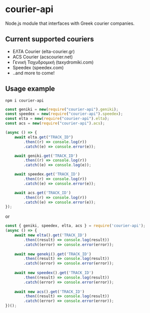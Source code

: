 # courier-api
Node.js module that interfaces with Greek courier companies.

## Current supported couriers
- ΕΛΤΑ Courier (elta-courier.gr)
- ACS Courier (acscourier.net)
- Γενική Ταχυδρομική (taxydromiki.com)
- Speedex (speedex.com)
- ..and more to come!

## Usage example
`npm i courier-api`
```js
const geniki = new(require("courier-api").geniki);
const speedex = new(require("courier-api").speedex);
const elta = new(require("courier-api").elta);
const acs = new(require("courier-api").acs);

(async () => {
    await elta.get("TRACK_ID")
        .then((r) => console.log(r))
        .catch((e) => console.error(e));

    await geniki.get('TRACK_ID')
        .then((r) => console.log(r))
        .catch((e) => console.log(e));

    await speedex.get('TRACK_ID')
        .then((r) => console.log(r))
        .catch((e) => console.error(e));

    await acs.get('TRACK_ID')
        .then((r) => console.log(r))
        .catch((e) => console.error(e));
});
```
or
```js
const { geniki, speedex, elta, acs } = require('courier-api');
(async () => {
    await new elta().get('TRACK_ID')
        .then((result) => console.log(result))
        .catch((error) => console.error(error));
        
    await new geneki().get('TRACK_ID')
        .then((result) => console.log(result))
        .catch((error) => console.error(error));
        
    await new speedex().get('TRACK_ID')
        .then((result) => console.log(result))
        .catch((error) => console.error(error));
        
    await new acs().get('TRACK_ID')
        .then((result) => console.log(result))
        .catch((error) => console.error(error));
})();
```
